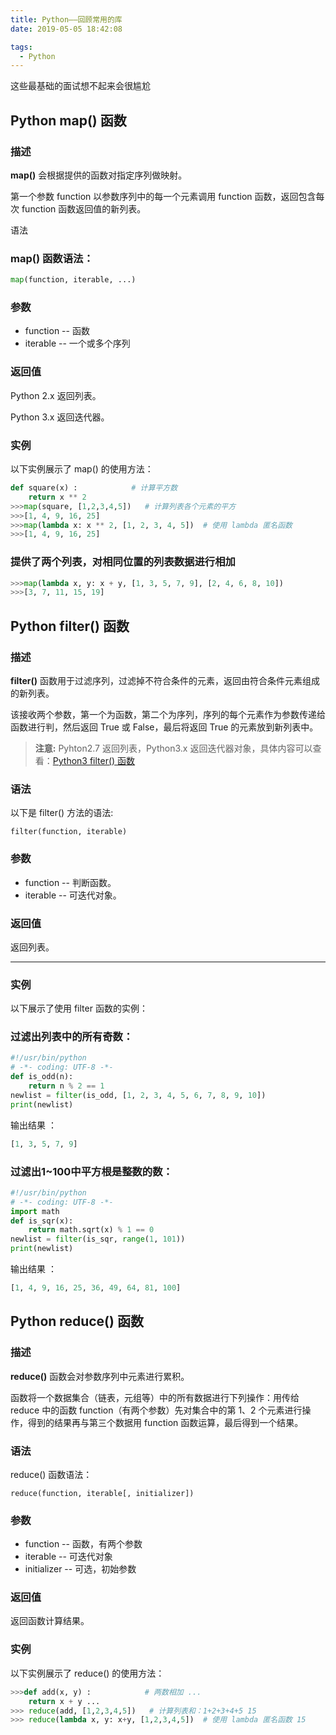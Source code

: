 ```yaml
---
title: Python——回顾常用的库
date: 2019-05-05 18:42:08

tags:
  - Python
---
```


这些最基础的面试想不起来会很尴尬

<!--more-->

## Python map() 函数

### 描述

**map()** 会根据提供的函数对指定序列做映射。

第一个参数 function 以参数序列中的每一个元素调用 function 函数，返回包含每次 function 函数返回值的新列表。

语法

### map() 函数语法：

```python
map(function, iterable, ...)
```

### 参数

- function -- 函数
- iterable -- 一个或多个序列

### 返回值

Python 2.x 返回列表。

Python 3.x 返回迭代器。

### 实例

以下实例展示了 map() 的使用方法：

``````python
def square(x) :            # 计算平方数
	return x ** 2
>>>map(square, [1,2,3,4,5])   # 计算列表各个元素的平方
>>>[1, 4, 9, 16, 25]
>>>map(lambda x: x ** 2, [1, 2, 3, 4, 5])  # 使用 lambda 匿名函数
>>>[1, 4, 9, 16, 25]
``````



### 提供了两个列表，对相同位置的列表数据进行相加
``````python
>>>map(lambda x, y: x + y, [1, 3, 5, 7, 9], [2, 4, 6, 8, 10])
>>>[3, 7, 11, 15, 19]
``````





## Python filter() 函数

### 描述

**filter()** 函数用于过滤序列，过滤掉不符合条件的元素，返回由符合条件元素组成的新列表。

该接收两个参数，第一个为函数，第二个为序列，序列的每个元素作为参数传递给函数进行判，然后返回 True 或 False，最后将返回 True 的元素放到新列表中。

> **注意:** Pyhton2.7 返回列表，Python3.x 返回迭代器对象，具体内容可以查看：[Python3 filter() 函数](http://www.runoob.com/python3/python3-func-filter.html)

### 语法

以下是 filter() 方法的语法:

```
filter(function, iterable)
```

### 参数

- function -- 判断函数。
- iterable -- 可迭代对象。

### 返回值

返回列表。

------

### 实例

以下展示了使用 filter 函数的实例：

### 过滤出列表中的所有奇数：

``````python
#!/usr/bin/python 
# -*- coding: UTF-8 -*-   
def is_odd(n):
	return n % 2 == 1
newlist = filter(is_odd, [1, 2, 3, 4, 5, 6, 7, 8, 9, 10]) 
print(newlist)
``````



输出结果 ：

```python
[1, 3, 5, 7, 9]
```

### 过滤出1~100中平方根是整数的数：

``````python
#!/usr/bin/python 
# -*- coding: UTF-8 -*-   
import math 
def is_sqr(x):     
	return math.sqrt(x) % 1 == 0
newlist = filter(is_sqr, range(1, 101)) 
print(newlist)
``````



输出结果 ：

```python
[1, 4, 9, 16, 25, 36, 49, 64, 81, 100]
```





## Python reduce() 函数

### 描述

**reduce()** 函数会对参数序列中元素进行累积。

函数将一个数据集合（链表，元组等）中的所有数据进行下列操作：用传给 reduce 中的函数 function（有两个参数）先对集合中的第 1、2 个元素进行操作，得到的结果再与第三个数据用 function 函数运算，最后得到一个结果。

### 语法

reduce() 函数语法：

```
reduce(function, iterable[, initializer])
```

### 参数

- function -- 函数，有两个参数
- iterable -- 可迭代对象
- initializer -- 可选，初始参数

### 返回值

返回函数计算结果。

### 实例

以下实例展示了 reduce() 的使用方法：

``````python
>>>def add(x, y) :            # 两数相加 ...     
	return x + y ...  
>>> reduce(add, [1,2,3,4,5])   # 计算列表和：1+2+3+4+5 15 
>>> reduce(lambda x, y: x+y, [1,2,3,4,5])  # 使用 lambda 匿名函数 15
``````

